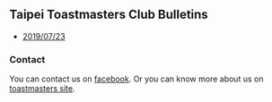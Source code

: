 ## Taipei Toastmasters Club Bulletins

* [2019/07/23](./docs/Bulletin_2019_07_23.pdf)


### Contact

You can contact us on [facebook](https://www.facebook.com/TaipeiToastmastets/).
Or you can know more about us on [toastmasters site](https://www.toastmasters.org.tw/page.php?page_type=club&id=1890&ver=en).

